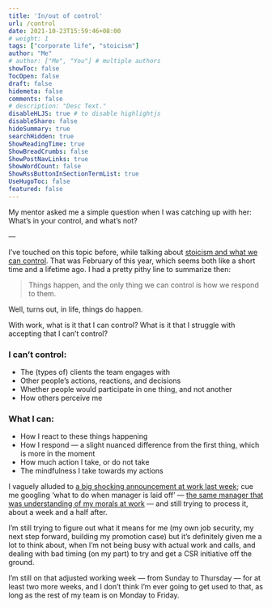 ```yaml
---
title: 'In/out of control'
url: /control
date: 2021-10-23T15:59:46+08:00
# weight: 1
tags: ["corporate life", "stoicism"]
author: "Me"
# author: ["Me", "You"] # multiple authors
showToc: false
TocOpen: false
draft: false
hidemeta: false
comments: false
# description: "Desc Text."
disableHLJS: true # to disable highlightjs
disableShare: false
hideSummary: true
searchHidden: true
ShowReadingTime: true
ShowBreadCrumbs: false
ShowPostNavLinks: true
ShowWordCount: false
ShowRssButtonInSectionTermList: true
UseHugoToc: false
featured: false
---
```


My mentor asked me a simple question when I was catching up with her: What’s in your control, and what’s not?

—

I’ve touched on this topic before, while talking about [stoicism and what we can control](https://jalyn.co/stoicism-and-what-we-can-control/). That was February of this year, which seems both like a short time and a lifetime ago. I had a pretty pithy line to summarize then:

> Things happen, and the only thing we can control is how we respond to them.
> 

Well, turns out, in life, things do happen.

With work, what is it that I can control? What is it that I struggle with accepting that I can’t control?

### I can’t control:

- The (types of) clients the team engages with
- Other people’s actions, reactions, and decisions
- Whether people would participate in one thing, and not another
- How others perceive me

### What I can:

- How I react to these things happening
- How I respond — a slight nuanced difference from the first thing, which is more in the moment
- How much action I take, or do not take
- The mindfulness I take towards my actions

I vaguely alluded to [a big shocking announcement at work last week](/content/posts/nerves.md); cue me googling ‘what to do when manager is laid off’ — [the same manager that was understanding of my morals at work](/content/posts/work-ethics.md) — and still trying to process it, about a week and a half after.

I’m still trying to figure out what it means for me (my own job security, my next step forward, building my promotion case) but it’s definitely given me a lot to think about, when I’m not being busy with actual work and calls, and dealing with bad timing (on my part) to try and get a CSR initiative off the ground.

I’m still on that adjusted working week — from Sunday to Thursday — for at least two more weeks, and I don’t think I’m ever going to get used to that, as long as the rest of my team is on Monday to Friday.